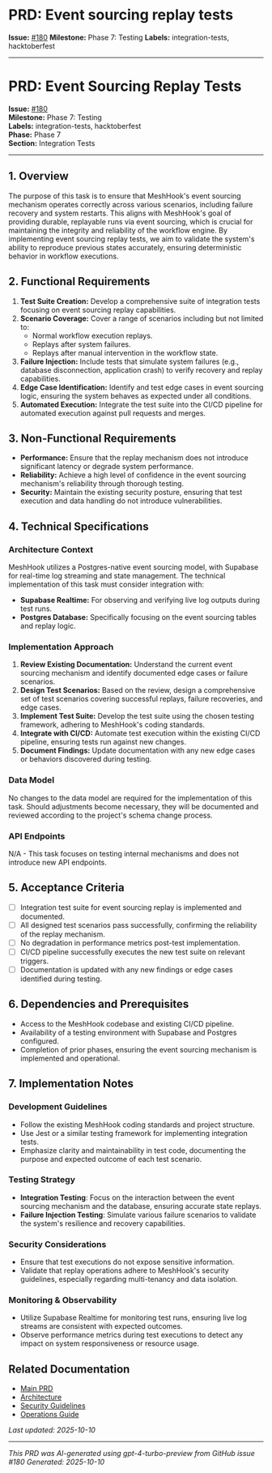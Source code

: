 # PRD: Event sourcing replay tests

**Issue:** [#180](https://github.com/profullstack/meshhook/issues/180)
**Milestone:** Phase 7: Testing
**Labels:** integration-tests, hacktoberfest

---

# PRD: Event Sourcing Replay Tests

**Issue:** [#180](https://github.com/profullstack/meshhook/issues/180)  
**Milestone:** Phase 7: Testing  
**Labels:** integration-tests, hacktoberfest  
**Phase:** Phase 7  
**Section:** Integration Tests

---

## 1. Overview

The purpose of this task is to ensure that MeshHook's event sourcing mechanism operates correctly across various scenarios, including failure recovery and system restarts. This aligns with MeshHook's goal of providing durable, replayable runs via event sourcing, which is crucial for maintaining the integrity and reliability of the workflow engine. By implementing event sourcing replay tests, we aim to validate the system's ability to reproduce previous states accurately, ensuring deterministic behavior in workflow executions.

## 2. Functional Requirements

1. **Test Suite Creation:** Develop a comprehensive suite of integration tests focusing on event sourcing replay capabilities.
2. **Scenario Coverage:** Cover a range of scenarios including but not limited to:
   - Normal workflow execution replays.
   - Replays after system failures.
   - Replays after manual intervention in the workflow state.
3. **Failure Injection:** Include tests that simulate system failures (e.g., database disconnection, application crash) to verify recovery and replay capabilities.
4. **Edge Case Identification:** Identify and test edge cases in event sourcing logic, ensuring the system behaves as expected under all conditions.
5. **Automated Execution:** Integrate the test suite into the CI/CD pipeline for automated execution against pull requests and merges.

## 3. Non-Functional Requirements

- **Performance:** Ensure that the replay mechanism does not introduce significant latency or degrade system performance.
- **Reliability:** Achieve a high level of confidence in the event sourcing mechanism's reliability through thorough testing.
- **Security:** Maintain the existing security posture, ensuring that test execution and data handling do not introduce vulnerabilities.

## 4. Technical Specifications

### Architecture Context

MeshHook utilizes a Postgres-native event sourcing model, with Supabase for real-time log streaming and state management. The technical implementation of this task must consider integration with:

- **Supabase Realtime:** For observing and verifying live log outputs during test runs.
- **Postgres Database:** Specifically focusing on the event sourcing tables and replay logic.

### Implementation Approach

1. **Review Existing Documentation:** Understand the current event sourcing mechanism and identify documented edge cases or failure scenarios.
2. **Design Test Scenarios:** Based on the review, design a comprehensive set of test scenarios covering successful replays, failure recoveries, and edge cases.
3. **Implement Test Suite:** Develop the test suite using the chosen testing framework, adhering to MeshHook's coding standards.
4. **Integrate with CI/CD:** Automate test execution within the existing CI/CD pipeline, ensuring tests run against new changes.
5. **Document Findings:** Update documentation with any new edge cases or behaviors discovered during testing.

### Data Model

No changes to the data model are required for the implementation of this task. Should adjustments become necessary, they will be documented and reviewed according to the project's schema change process.

### API Endpoints

N/A - This task focuses on testing internal mechanisms and does not introduce new API endpoints.

## 5. Acceptance Criteria

- [ ] Integration test suite for event sourcing replay is implemented and documented.
- [ ] All designed test scenarios pass successfully, confirming the reliability of the replay mechanism.
- [ ] No degradation in performance metrics post-test implementation.
- [ ] CI/CD pipeline successfully executes the new test suite on relevant triggers.
- [ ] Documentation is updated with any new findings or edge cases identified during testing.

## 6. Dependencies and Prerequisites

- Access to the MeshHook codebase and existing CI/CD pipeline.
- Availability of a testing environment with Supabase and Postgres configured.
- Completion of prior phases, ensuring the event sourcing mechanism is implemented and operational.

## 7. Implementation Notes

### Development Guidelines

- Follow the existing MeshHook coding standards and project structure.
- Use Jest or a similar testing framework for implementing integration tests.
- Emphasize clarity and maintainability in test code, documenting the purpose and expected outcome of each test scenario.

### Testing Strategy

- **Integration Testing**: Focus on the interaction between the event sourcing mechanism and the database, ensuring accurate state replays.
- **Failure Injection Testing**: Simulate various failure scenarios to validate the system's resilience and recovery capabilities.

### Security Considerations

- Ensure that test executions do not expose sensitive information.
- Validate that replay operations adhere to MeshHook's security guidelines, especially regarding multi-tenancy and data isolation.

### Monitoring & Observability

- Utilize Supabase Realtime for monitoring test runs, ensuring live log streams are consistent with expected outcomes.
- Observe performance metrics during test executions to detect any impact on system responsiveness or resource usage.

## Related Documentation

- [Main PRD](../PRD.md)
- [Architecture](../Architecture.md)
- [Security Guidelines](../Security.md)
- [Operations Guide](../Operations.md)

*Last updated: 2025-10-10*

---

*This PRD was AI-generated using gpt-4-turbo-preview from GitHub issue #180*
*Generated: 2025-10-10*
